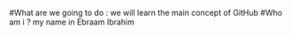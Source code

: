 #What are we going to do :
we will learn the main concept of GitHub
#Who am i ?
my name in Ebraam Ibrahim
